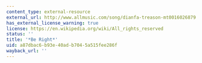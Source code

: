 ```yaml
---
content_type: external-resource
external_url: http://www.allmusic.com/song/dianfa-treason-mt0016026879
has_external_license_warning: true
license: https://en.wikipedia.org/wiki/All_rights_reserved
status: ''
title: '*Be Right*'
uid: a87dbac6-b93e-40ad-b704-5a515fee286f
wayback_url: ''
---
```

